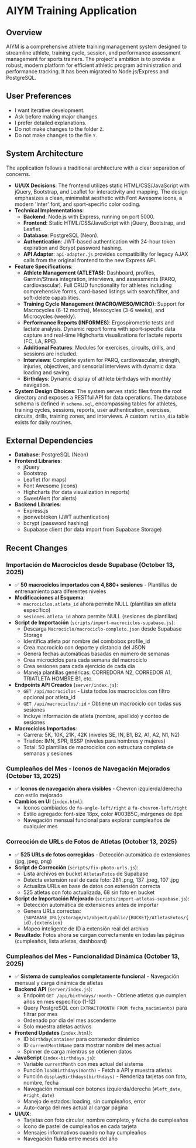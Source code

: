 # AIYM Training Application

## Overview
AIYM is a comprehensive athlete training management system designed to streamline athlete, training cycle, session, and performance assessment management for sports trainers. The project's ambition is to provide a robust, modern platform for efficient athletic program administration and performance tracking. It has been migrated to Node.js/Express and PostgreSQL.

## User Preferences
- I want iterative development.
- Ask before making major changes.
- I prefer detailed explanations.
- Do not make changes to the folder `Z`.
- Do not make changes to the file `Y`.

## System Architecture
The application follows a traditional architecture with a clear separation of concerns.

-   **UI/UX Decisions**: The frontend utilizes static HTML/CSS/JavaScript with jQuery, Bootstrap, and Leaflet for interactivity and mapping. The design emphasizes a clean, minimalist aesthetic with Font Awesome icons, a modern 'Inter' font, and sport-specific color coding.
-   **Technical Implementations**:
    -   **Backend**: Node.js with Express, running on port 5000.
    -   **Frontend**: Static HTML/CSS/JavaScript with jQuery, Bootstrap, and Leaflet.
    -   **Database**: PostgreSQL (Neon).
    -   **Authentication**: JWT-based authentication with 24-hour token expiration and Bcrypt password hashing.
    -   **API Adapter**: `api-adapter.js` provides compatibility for legacy AJAX calls from the original frontend to the new Express API.
-   **Feature Specifications**:
    -   **Athlete Management (ATLETAS)**: Dashboard, profiles, Garmin/Strava integration, interviews, and assessments (PARQ, cardiovascular). Full CRUD functionality for athletes including comprehensive forms, card-based listings with search/filter, and soft-delete capabilities.
    -   **Training Cycle Management (MACRO/MESO/MICRO)**: Support for Macrocycles (6-12 months), Mesocycles (3-6 weeks), and Microcycles (weekly).
    -   **Performance Reports (INFORMES)**: Ergospirometric tests and lactate analysis. Dynamic report forms with sport-specific data capture and real-time Highcharts visualizations for lactate reports (FC, LA, RPE).
    -   **Additional Features**: Modules for exercises, circuits, drills, and sessions are included.
    -   **Interviews**: Complete system for PARQ, cardiovascular, strength, injuries, objectives, and sensorial interviews with dynamic data loading and saving.
    -   **Birthdays**: Dynamic display of athlete birthdays with monthly navigation.
-   **System Design Choices**: The system serves static files from the root directory and exposes a RESTful API for data operations. The database schema is defined in `schema.sql`, encompassing tables for athletes, training cycles, sessions, reports, user authentication, exercises, circuits, drills, training zones, and interviews. A custom `rutina_dia` table exists for daily routines.

## External Dependencies
-   **Database**: PostgreSQL (Neon)
-   **Frontend Libraries**:
    -   jQuery
    -   Bootstrap
    -   Leaflet (for maps)
    -   Font Awesome (icons)
    -   Highcharts (for data visualization in reports)
    -   SweetAlert (for alerts)
-   **Backend Libraries**:
    -   Express.js
    -   jsonwebtoken (JWT authentication)
    -   bcrypt (password hashing)
    -   Supabase client (for data import from Supabase Storage)

## Recent Changes

### Importación de Macrociclos desde Supabase (October 13, 2025)
- ✅ **50 macrociclos importados con 4,880+ sesiones** - Plantillas de entrenamiento para diferentes niveles
- **Modificaciones al Esquema**:
  - `macrociclos.atleta_id` ahora permite NULL (plantillas sin atleta específico)
  - `sesiones.atleta_id` ahora permite NULL (sesiones de plantillas)
- **Script de Importación** (`scripts/import-macrociclos-supabase.js`):
  - Descarga `Macrociclo/macrociclo-completo.json` desde Supabase Storage
  - Identifica atleta por nombre del combobox profile_id
  - Crea macrociclo con deporte y distancia del JSON
  - Genera fechas automáticas basadas en número de semanas
  - Crea microciclos para cada semana del macrociclo
  - Crea sesiones para cada ejercicio de cada día
  - Maneja plantillas genéricas: CORREDORA N2, CORREDOR A1, TRIATLETA HOMBRE B1, etc.
- **Endpoints API Creados** (`server/index.js`):
  - `GET /api/macrociclos` - Lista todos los macrociclos con filtro opcional por atleta_id
  - `GET /api/macrociclos/:id` - Obtiene un macrociclo con todas sus sesiones
  - Incluye información de atleta (nombre, apellido) y conteo de sesiones
- **Macrociclos Importados**:
  - Carrera: 5K, 10K, 21K, 42K (niveles SE, IN, B1, B2, A1, A2, N1, N2)
  - Triatlón: IMN, SPR, BSSP (niveles para hombres y mujeres)
  - Total: 50 plantillas de macrociclos con estructura completa de semanas y sesiones

### Cumpleaños del Mes - Iconos de Navegación Mejorados (October 13, 2025)
- ✅ **Iconos de navegación ahora visibles** - Chevron izquierda/derecha con estilo mejorado
- **Cambios en UI** (`index.html`):
  - Iconos cambiados de `fa-angle-left/right` a `fa-chevron-left/right`
  - Estilo agregado: font-size 18px, color #003B5C, márgenes de 8px
  - Navegación mensual funcional para explorar cumpleaños de cualquier mes

### Corrección de URLs de Fotos de Atletas (October 13, 2025)
- ✅ **525 URLs de fotos corregidas** - Detección automática de extensiones (jpg, jpeg, png)
- **Script de Corrección** (`scripts/fix-photo-urls.js`):
  - Lista archivos en bucket `AtletasFotos` de Supabase
  - Detecta extensión real de cada foto: 281 .png, 137 .jpeg, 107 .jpg
  - Actualiza URLs en base de datos con extensión correcta
  - 525 atletas con foto actualizada, 68 sin foto en bucket
- **Script de Importación Mejorado** (`scripts/import-atletas-supabase.js`):
  - Detección automática de extensiones antes de importar
  - Genera URLs correctas: `{SUPABASE_URL}/storage/v1/object/public/{BUCKET}/AtletasFotos/{id}.{extension}`
  - Mapeo inteligente de ID a extensión real del archivo
- **Resultado**: Fotos ahora se cargan correctamente en todas las páginas (cumpleaños, lista atletas, dashboard)

### Cumpleaños del Mes - Funcionalidad Dinámica (October 13, 2025)
- ✅ **Sistema de cumpleaños completamente funcional** - Navegación mensual y carga dinámica de atletas
- **Backend API** (`server/index.js`):
  - Endpoint `GET /api/birthdays/:month` - Obtiene atletas que cumplen años en mes específico (1-12)
  - Query PostgreSQL con `EXTRACT(MONTH FROM fecha_nacimiento)` para filtrar por mes
  - Ordenado por día del mes ascendente
  - Solo muestra atletas activos
- **Frontend Updates** (`index.html`):
  - ID `birthdayContainer` para contenedor dinámico
  - ID `currentMonthName` para mostrar nombre del mes actual
  - Spinner de carga mientras se obtienen datos
- **JavaScript** (`index-birthdays.js`):
  - Variable `currentMonth` con mes actual del sistema
  - Función `loadBirthdays(month)` - Fetch a API y muestra atletas
  - Función `displayBirthdays(birthdays)` - Renderiza tarjetas con foto, nombre, fecha
  - Navegación mensual con botones izquierda/derecha (`#left_date`, `#right_date`)
  - Manejo de estados: loading, sin cumpleaños, error
  - Auto-carga del mes actual al cargar página
- **UI/UX**:
  - Tarjetas con foto circular, nombre completo, y fecha de cumpleaños
  - Ícono de pastel de cumpleaños en cada tarjeta
  - Mensajes informativos cuando no hay cumpleaños
  - Navegación fluida entre meses del año